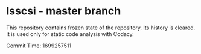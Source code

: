 # lsscsi - master branch

This repository contains frozen state of the repository.
Its history is cleared. It is used only for static code
analysis with Codacy.

Commit Time: 1699257511
